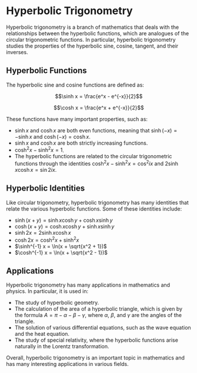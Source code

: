 # Hyperbolic Trigonometry

Hyperbolic trigonometry is a branch of mathematics that deals with the relationships between the hyperbolic functions, which are analogues of the circular trigonometric functions. In particular, hyperbolic trigonometry studies the properties of the hyperbolic sine, cosine, tangent, and their inverses.

## Hyperbolic Functions

The hyperbolic sine and cosine functions are defined as:

$$\sinh x = \frac{e^x - e^{-x}}{2}$$

$$\cosh x = \frac{e^x + e^{-x}}{2}$$

These functions have many important properties, such as:

- $\sinh x$ and $\cosh x$ are both even functions, meaning that $\sinh(-x) = -\sinh x$ and $\cosh(-x) = \cosh x$.
- $\sinh x$ and $\cosh x$ are both strictly increasing functions.
- $\cosh^2 x - \sinh^2 x = 1$.
- The hyperbolic functions are related to the circular trigonometric functions through the identities $\cosh^2 x - \sinh^2 x = \cos^2 ix$ and $2\sinh x\cosh x = \sin 2ix$.

## Hyperbolic Identities

Like circular trigonometry, hyperbolic trigonometry has many identities that relate the various hyperbolic functions. Some of these identities include:

- $\sinh(x + y) = \sinh x \cosh y + \cosh x \sinh y$
- $\cosh(x + y) = \cosh x \cosh y + \sinh x \sinh y$
- $\sinh 2x = 2 \sinh x \cosh x$
- $\cosh 2x = \cosh^2 x + \sinh^2 x$
- $\sinh^{-1} x = \ln(x + \sqrt{x^2 + 1})$
- $\cosh^{-1} x = \ln(x + \sqrt{x^2 - 1})$

## Applications

Hyperbolic trigonometry has many applications in mathematics and physics. In particular, it is used in:

- The study of hyperbolic geometry.
- The calculation of the area of a hyperbolic triangle, which is given by the formula $A = \pi - \alpha - \beta - \gamma$, where $\alpha$, $\beta$, and $\gamma$ are the angles of the triangle.
- The solution of various differential equations, such as the wave equation and the heat equation.
- The study of special relativity, where the hyperbolic functions arise naturally in the Lorentz transformation.

Overall, hyperbolic trigonometry is an important topic in mathematics and has many interesting applications in various fields.
